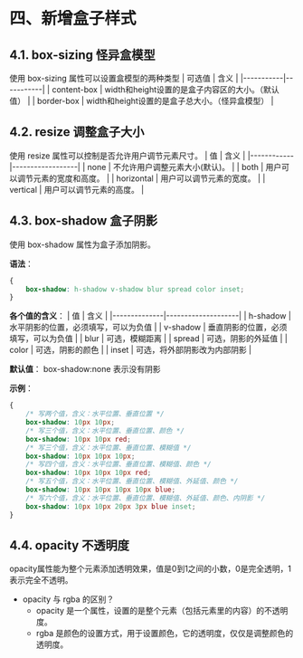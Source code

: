 # 四、新增盒子样式
## 4.1. box-sizing 怪异盒模型 
使用 box-sizing 属性可以设置盒模型的两种类型
| 可选值  | 含义  |
|-----------|-----------|
| content-box | width和height设置的是盒子内容区的大小。（默认值） |
|  border-box  | width和height设置的是盒子总大小。（怪异盒模型）  |

## 4.2. resize 调整盒子大小 
使用 resize 属性可以控制是否允许用户调节元素尺寸。
| 值          | 含义               |
|------------|------------------|
| none       | 不允许用户调整元素大小(默认)。 |
| both       | 用户可以调节元素的宽度和高度。  |
| horizontal | 用户可以调节元素的宽度。     |
| vertical   | 用户可以调节元素的高度。     |

## 4.3. box-shadow 盒子阴影
使用 box-shadow 属性为盒子添加阴影。

**语法**：
```css
{
    box-shadow: h-shadow v-shadow blur spread color inset;
}
```


**各个值的含义**：
| 值            | 含义                 |
|--------------|--------------------|
|     h-shadow | 水平阴影的位置，必须填写，可以为负值 |
|     v-shadow | 垂直阴影的位置，必须填写，可以为负值 |
|     blur     | 可选，模糊距离            |
|     spread   | 可选，阴影的外延值          |
|     color    | 可选，阴影的颜色           |
|     inset    | 可选，将外部阴影改为内部阴影     |

**默认值**： box-shadow:none 表示没有阴影

**示例**：

```css
{
    /* 写两个值，含义：水平位置、垂直位置 */
    box-shadow: 10px 10px;
    /* 写三个值，含义：水平位置、垂直位置、颜色 */
    box-shadow: 10px 10px red;
    /* 写三个值，含义：水平位置、垂直位置、模糊值 */
    box-shadow: 10px 10px 10px;
    /* 写四个值，含义：水平位置、垂直位置、模糊值、颜色 */
    box-shadow: 10px 10px 10px red;
    /* 写五个值，含义：水平位置、垂直位置、模糊值、外延值、颜色 */
    box-shadow: 10px 10px 10px 10px blue;
    /* 写六个值，含义：水平位置、垂直位置、模糊值、外延值、颜色、内阴影 */
    box-shadow: 10px 10px 20px 3px blue inset;
}
```

## 4.4. opacity 不透明度

opacity属性能为整个元素添加透明效果，值是0到1之间的小数，0是完全透明，1表示完全不透明。

- opacity 与 rgba 的区别？
    - opacity 是一个属性，设置的是整个元素（包括元素里的内容）的不透明度。
    - rgba 是颜色的设置方式，用于设置颜色，它的透明度，仅仅是调整颜色的透明度。
